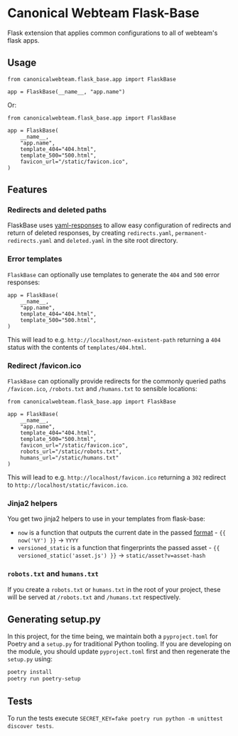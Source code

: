 # Canonical Webteam Flask-Base

Flask extension that applies common configurations to all of webteam's flask apps.

## Usage

```python3
from canonicalwebteam.flask_base.app import FlaskBase

app = FlaskBase(__name__, "app.name")
```

Or:

```python3
from canonicalwebteam.flask_base.app import FlaskBase

app = FlaskBase(
    __name__,
    "app.name",
    template_404="404.html",
    template_500="500.html",
    favicon_url="/static/favicon.ico",
)
```

## Features

### Redirects and deleted paths

FlaskBase uses [yaml-responses](https://github.com/canonical-web-and-design/canonicalwebteam.yaml-responses) to allow easy configuration of redirects and return of deleted responses, by creating `redirects.yaml`, `permanent-redirects.yaml` and `deleted.yaml` in the site root directory.

### Error templates

`FlaskBase` can optionally use templates to generate the `404` and `500` error responses:

```python3
app = FlaskBase(
    __name__,
    "app.name",
    template_404="404.html",
    template_500="500.html",
)
```

This will lead to e.g. `http://localhost/non-existent-path` returning a `404` status with the contents of `templates/404.html`.

### Redirect /favicon.ico

`FlaskBase` can optionally provide redirects for the commonly queried paths `/favicon.ico`, `/robots.txt` and `/humans.txt` to sensible locations:

```python3
from canonicalwebteam.flask_base.app import FlaskBase

app = FlaskBase(
    __name__,
    "app.name",
    template_404="404.html",
    template_500="500.html",
    favicon_url="/static/favicon.ico",
    robots_url="/static/robots.txt",
    humans_url="/static/humans.txt"
)
```

This will lead to e.g. `http://localhost/favicon.ico` returning a `302` redirect to `http://localhost/static/favicon.ico`.

### Jinja2 helpers

You get two jinja2 helpers to use in your templates from flask-base:

- `now` is a function that outputs the current date in the passed [format](https://docs.python.org/3/library/datetime.html#strftime-and-strptime-format-codes) - `{{ now('%Y') }}` -> `YYYY`
- `versioned_static` is a function that fingerprints the passed asset - `{{ versioned_static('asset.js') }}` -> `static/asset?v=asset-hash`

### `robots.txt` and `humans.txt`

If you create a `robots.txt` or `humans.txt` in the root of your project, these will be served at `/robots.txt` and `/humans.txt` respectively.

## Generating setup.py

In this project, for the time being, we maintain both a `pyproject.toml` for Poetry and a `setup.py` for traditional Python tooling. If you are developing on the module, you should update `pyproject.toml` first and then regenerate the `setup.py` using:

```bash
poetry install
poetry run poetry-setup
```

## Tests

To run the tests execute `SECRET_KEY=fake poetry run python -m unittest discover tests`.
